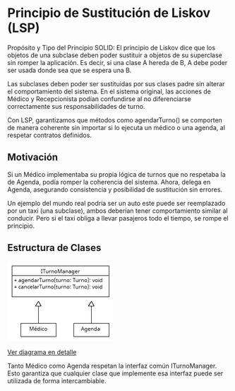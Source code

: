 # Principio de Sustitución de Liskov (LSP)

Propósito y Tipo del Principio SOLID: El principio de Liskov dice que los objetos de una subclase deben poder sustituir a objetos de su superclase sin romper la aplicación. Es decir, si una clase A hereda de B, A debe poder ser usada donde sea que se espera una B.

Las subclases deben poder ser sustituidas por sus clases padre sin alterar el comportamiento del sistema. En el sistema original, las acciones de Médico y Recepcionista podían confundirse al no diferenciarse correctamente sus responsabilidades de turno.

Con LSP, garantizamos que métodos como agendarTurno() se comporten de manera coherente sin importar si lo ejecuta un médico o una agenda, al respetar contratos definidos.

## Motivación
Si un Médico implementaba su propia lógica de turnos que no respetaba la de Agenda, podía romper la coherencia del sistema. Ahora, delega en Agenda, asegurando consistencia y posibilidad de sustitución sin errores.

Un ejemplo del mundo real podría ser un auto este puede ser reemplazado por un taxi (una subclase), ambos deberían tener comportamiento similar al conducir. Pero si el taxi obliga a llevar pasajeros todo el tiempo, se rompe el principio.

## Estructura de Clases

![Diagrama LSP](https://github.com/skalapuj/SistemaGestionTurnos/raw/main/imagenes/solid/LSP.png)

[Ver diagrama en detalle](https://drive.google.com/file/d/1YZ-R9Oghfyldl_mYomTvstuVfv3PY7A5/view?usp=sharing)

Tanto Médico como Agenda respetan la interfaz común ITurnoManager. Esto garantiza que cualquier clase que implemente esa interfaz puede ser utilizada de forma intercambiable.
